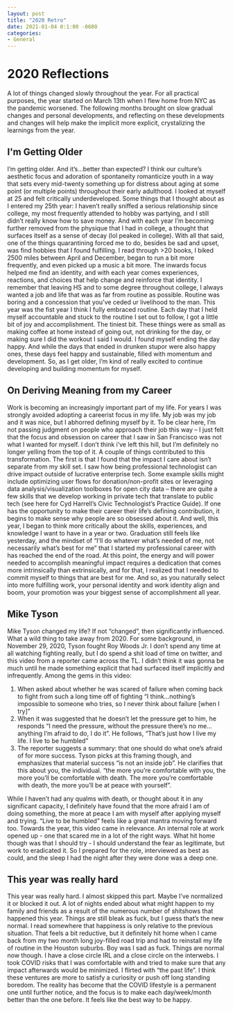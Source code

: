 ```yaml
---
layout: post
title: "2020 Retro"
date: 2021-01-04 0:1:00 -0600
categories:
- General
---
```

# 2020 Reflections
A lot of things changed slowly throughout the year. For all practical purposes, the year started on March 13th when I flew home from NYC as the pandemic worsened. The following months brought on slow gradual changes and personal developments, and reflecting on these developments and changes will help make the implicit more explicit, crystalizing the learnings from the year.

## I'm Getting Older
I’m getting older. And it’s...better than expected? I think our culture’s aesthetic focus and adoration of spontaneity romanticize youth in a way that sets every mid-twenty something up for distress about aging at some point (or multiple points) throughout their early adulthood. I looked at myself at 25 and felt critically underdeveloped. Some things that I thought about as I entered my 25th year: I haven’t really sniffed a serious relationship since college, my most frequently attended to hobby was partying, and I still didn’t really know how to save money. And with each year I’m becoming further removed from the physique that I had in college, a thought that surfaces itself as a sense of decay (lol peaked in college). With all that said, one of the things quarantining forced me to do, besides be sad and upset, was find hobbies that I found fulfilling. I read through >20 books, I biked 2500 miles between April and December, began to run a bit more frequently, and even picked up a music a bit more. The inwards focus helped me find an identity, and with each year comes experiences, reactions, and choices that help change and reinforce that identity. I remember that leaving HS and to some degree throughout college, I always wanted a job and life that was as far from routine as possible. Routine was boring and a concession that you’ve ceded ur livelihood to the man. This year was the fist year I think I fully embraced routine. Each day that I held myself accountable and stuck to the routine I set out to follow, I got a little bit of joy and accomplishment. The tiniest bit. These things were as small as making coffee at home instead of going out, not drinking for the day, or making sure I did the workout I said I would. I found myself ending the day happy. And while the days that ended in drunken stupor were also happy ones, these days feel happy and sustainable, filled with momentum and development. So, as I get older, I’m kind of really excited to continue developing and building momentum for myself.

## On Deriving Meaning from my Career
Work is becoming an increasingly important part of my life. For years I was strongly avoided adopting a careerist focus in my life. My job was my job and it was nice, but I abhorred defining myself by it. To be clear here, I’m not passing judgment on people who approach their job this way – I just felt that the focus and obsession on career that I saw in San Francisco was not what I wanted for myself. I don’t think i’ve left this hill, but I’m definitely no longer yelling from the top of it. A couple of things contributed to this transformation. The first is that I found that the impact I care about isn’t separate from my skill set. I saw how being professional technologist can drive impact outside of lucrative enterprise tech. Some example skills might include optimizing user flows for donation/non-profit sites or leveraging data analysis/visualization toolboxes for open city data – there are quite a few skills that we develop working in private tech that translate to public tech (see here for Cyd Harrell’s Civic Technologist’s Practice Guide). If one has the opportunity to make their career their life’s defining contribution, it begins to make sense why people are so obsessed about it. And well, this year, I began to think more critically about the skills, experiences, and knowledge I want to have in a year or two. Graduation still feels like yesterday, and the mindset of “I’ll do whatever what’s needed of me, not necessarily what’s best for me” that I started my professional career with has reached the end of the road. At this point, the energy and will power needed to accomplish meaningful impact requires a dedication that comes more intrinsically than extrinsically, and for that, I realized that I needed to commit myself to things that are best for me. And so, as you naturally select into more fulfilling work, your personal identity and work identity align and boom, your promotion was your biggest sense of accomplishment all year. 

## Mike Tyson
Mike Tyson changed my life? If not “changed”, then significantly influenced. What a wild thing to take away from 2020. For some background, in November 29, 2020, Tyson fought Roy Woods Jr. I don’t spend any time at all watching fighting really, but I do spend a shit load of time on twitter, and this video from a reporter came across the TL. I didn’t think it was gonna be much until he made something explicit that had surfaced itself implicitly and infrequently. Among the gems in this video:
1. When asked about whether he was scared of failure when coming back to fight from such a long time off of fighting “I think…nothing’s impossible to someone who tries, so I never think about failure [when I try]”
1. When it was suggested that he doesn’t let the pressure get to him, he responds “I need the pressure, without the pressure there’s no me…anything I’m afraid to do, I do it”. He follows, “That’s just how I live my life. I live to be humbled”
1. The reporter suggests a summary: that one should do what one’s afraid of for more success. Tyson picks at this framing though, and emphasizes that material success “is not an inside job”. He clarifies that this about you, the individual. “the more you’re comfortable with you, the more you’ll be comfortable with death. The more you’re comfortable with death, the more you’ll be at peace with yourself”.

While I haven’t had any qualms with death, or thought about it in any significant capacity, I definitely have found that the more afraid I am of doing something, the more at peace I am with myself after applying myself and trying. “Live to be humbled” feels like a great mantra moving forward too. Towards the year, this video came in relevance. An internal role at work opened up - one that scared me in a lot of the right ways. What hit home though was that I should try - I should understand the fear as legitimate, but work to eradicated it. So I prepared for the role, interviewed as best as could, and the sleep I had the night after they were done was a deep one.


## This year was really hard
This year was really hard. I almost skipped this part. Maybe I’ve normalized it or blocked it out. A lot of nights ended about what might happen to my family and friends as a result of the numerous number of shitshows that happened this year. Things are still bleak as fuck, but I guess that’s the new normal. I read somewhere that happiness is only relative to the previous situation. That feels a bit reductive, but it definitely hit home when I came back from my two month long joy-filled road trip and had to reinstall my life of routine in the Houston suburbs. Boy was I sad as fuck. Things are normal now though. I have a close circle IRL and a close circle on the interwebs. I took COVID risks that I was comfortable with and tried to make sure that any impact afterwards would be minimized. I flirted with “the past life”. I think these ventures are more to satisfy a curiosity or push off long standing boredom. The reality has become that the COVID lifestyle is a permanent one until further notice, and the focus is to make each day/week/month better than the one before. It feels like the best way to be happy.
